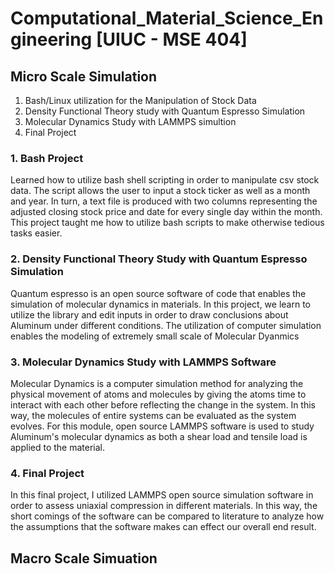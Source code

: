 # Computational_Material_Science_Engineering [UIUC - MSE 404]

## Micro Scale Simulation

1. Bash/Linux utilization for the Manipulation of Stock Data
2. Density Functional Theory study with Quantum Espresso Simulation
3. Molecular Dynamics Study with LAMMPS simultion 
4. Final Project



### 1. Bash Project
Learned how to utilize bash shell scripting in order to manipulate csv stock data. The script allows the user to input a stock ticker as well as a month and year. In turn, a text file is produced with two columns representing the adjusted closing stock price and date for every single day within the month. This project taught me how to utilize bash scripts to make otherwise tedious tasks easier.

### 2. Density Functional Theory Study with Quantum Espresso Simulation 
Quantum espresso is an open source software of code that enables the simulation of molecular dynamics in materials. In this project, we learn to utilize the library and edit inputs in order to draw conclusions about Aluminum under different conditions. The utilization of computer simulation enables the modeling of extremely small scale of Molecular Dyanmics 


### 3. Molecular Dynamics Study with LAMMPS Software
Molecular Dynamics is a computer simulation method for analyzing the physical movement of atoms and molecules by giving the atoms time to interact with each other before reflecting the change in the system. In this way, the molecules of entire systems can be evaluated as the system evolves. For this module, open source LAMMPS software is used to study Aluminum's molecular dynamics as both a shear load and tensile load is applied to the material.

### 4. Final Project
In this final project, I utilized LAMMPS open source simulation software in order to assess uniaxial compression in different materials. In this way, the short comings of the software can be compared to literature to analyze how the assumptions that the software makes can effect our overall end result.

## Macro Scale Simuation 



